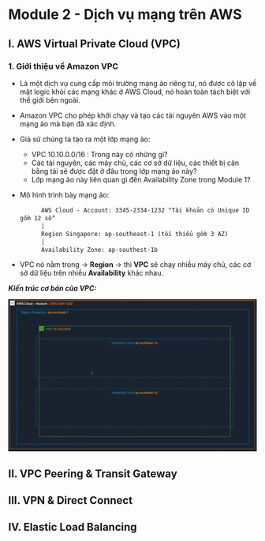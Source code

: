 # **Module 2 - Dịch vụ mạng trên AWS**
## **I. AWS Virtual Private Cloud (VPC)**
### 1. Giới thiệu về Amazon VPC 
- Là một dịch vụ cung cấp môi trường mạng ảo riêng tư, nó được cô lập về mặt logic khỏi các mạng khác ở AWS Cloud, nó hoàn toàn tách biệt với thế giới bên ngoài.
- Amazon VPC cho phép khởi chạy và tạo các tài nguyên AWS vào một mạng ảo mà bạn đã xác định. 
- Giả sử chúng ta tạo ra một lớp mạng ảo: 
    + VPC 10.10.0.0/16 : Trong này có những gì?
    + Các tài nguyên, các máy chủ, các cơ sở dữ liệu, các thiết bị cân bằng tải sẽ được đặt ở đâu trong lớp mạng ảo này?
    + Lớp mạng ảo này liên quan gì đến Availability Zone trong Module 1?
- Mô hình trình bày mạng ảo: 

            AWS Cloud - Account: 3345-2334-1232 "Tài khoản có Unique ID gồm 12 số"
            |
            Region Singapore: ap-southeast-1 (tối thiểu gồm 3 AZ)
            |
            Availability Zone: ap-southest-1b

- VPC nó nằm trong -> **Region** -> thì **VPC** sẽ chạy nhiều máy chủ, các cơ sở dữ liệu trên nhiều **Availability** khác nhau. 


***Kiến trúc cơ bản của VPC:***

![Kiến trúc VPC cơ bản](https://github.com/DazielNguyen/AWS_FCJ_FA25_VAD_NOTES_LESSON/blob/main/Module_02/VPC%20basic.png)



## **II. VPC Peering & Transit Gateway**
## **III. VPN & Direct Connect**
## **IV. Elastic Load Balancing**